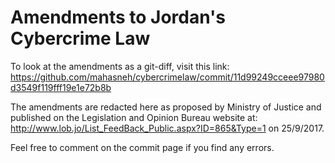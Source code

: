 # Amendments to Jordan's Cybercrime Law

To look at the amendments as a git-diff, visit this link:
https://github.com/mahasneh/cybercrimelaw/commit/11d99249cceee97980d3549f119fff19e1e72b8b

The amendments are redacted here as proposed by Ministry of Justice and published on the Legislation and Opinion Bureau website at: http://www.lob.jo/List_FeedBack_Public.aspx?ID=865&Type=1 on 25/9/2017.

Feel free to comment on the commit page if you find any errors.
